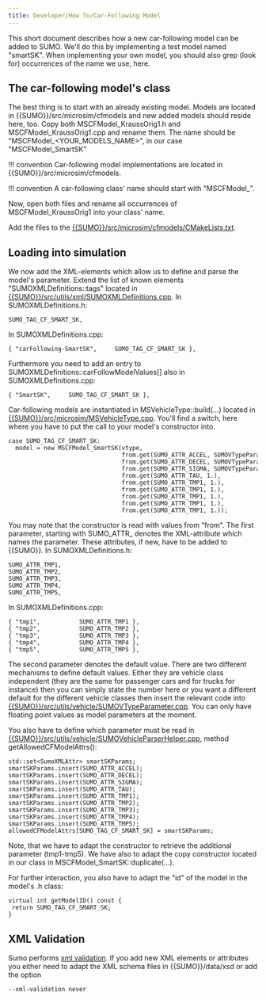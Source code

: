 ```yaml
---
title: Developer/How To/Car-Following Model
---
```


This short document describes how a new car-following model can be added
to SUMO. We'll do this by implementing a test model named "smartSK".
When implementing your own model, you should also grep (look for) occurrences of the name we use, here.

## The car-following model's class

The best thing is to start with an already existing model. Models are
located in {{SUMO}}/src/microsim/cfmodels and new added models should reside
here, too. Copy both MSCFModel_KraussOrig1.h and
MSCFModel_KraussOrig1.cpp and rename them. The name should be
"MSCFModel_<YOUR_MODELS_NAME\>", in our case "MSCFModel_SmartSK"

!!! convention
    Car-following model implementations are located in {{SUMO}}/src/microsim/cfmodels.

!!! convention
    A car-following class' name should start with "MSCFModel_".

Now, open both files and rename all occurrences of MSCFModel_KraussOrig1
into your class' name.

Add the files to the [{{SUMO}}/src/microsim/cfmodels/CMakeLists.txt]({{Source}}src/microsim/cfmodels/CMakeLists.txt).

## Loading into simulation

We now add the XML-elements which allow us to define and parse the
model's parameter. Extend the list of known elements
"SUMOXMLDefinitions::tags" located in [{{SUMO}}/src/utils/xml/SUMOXMLDefinitions.cpp]({{Source}}src/utils/xml/SUMOXMLDefinitions.cpp).
In SUMOXMLDefinitions.h:

```
SUMO_TAG_CF_SMART_SK,
```

In SUMOXMLDefinitions.cpp:

```
{ "carFollowing-SmartSK",     SUMO_TAG_CF_SMART_SK },
```

Furthermore you need to add an entry to
SUMOXMLDefinitions::carFollowModelValues\[\] also in
SUMOXMLDefinitions.cpp:

```
{ "SmartSK",     SUMO_TAG_CF_SMART_SK },
```

Car-following models are instantiated in MSVehicleType::build(...)
located in [{{SUMO}}/src/microsim/MSVehicleType.cpp]({{Source}}src/microsim/MSVehicleType.cpp). You'll find a switch, here
where you have to put the call to your model's constructor into.

```
case SUMO_TAG_CF_SMART_SK:
  model = new MSCFModel_SmartSK(vtype,
                                from.get(SUMO_ATTR_ACCEL, SUMOVTypeParameter::getDefaultAccel(from.vehicleClass)),
                                from.get(SUMO_ATTR_DECEL, SUMOVTypeParameter::getDefaultDecel(from.vehicleClass)),
                                from.get(SUMO_ATTR_SIGMA, SUMOVTypeParameter::getDefaultImperfection(from.vehicleClass)),
                                from.get(SUMO_ATTR_TAU, 1.),
                                from.get(SUMO_ATTR_TMP1, 1.),
                                from.get(SUMO_ATTR_TMP1, 1.),
                                from.get(SUMO_ATTR_TMP1, 1.),
                                from.get(SUMO_ATTR_TMP1, 1.),
                                from.get(SUMO_ATTR_TMP1, 1.));
```

You may note that the constructor is read with values from "from". The
first parameter, starting with SUMO_ATTR_ denotes the XML-attribute
which names the parameter. These attributes, if new, have to be added to {{SUMO}}. In SUMOXMLDefinitions.h:

```
SUMO_ATTR_TMP1,
SUMO_ATTR_TMP2,
SUMO_ATTR_TMP3,
SUMO_ATTR_TMP4,
SUMO_ATTR_TMP5,
```

In SUMOXMLDefinitions.cpp:

```
{ "tmp1",           SUMO_ATTR_TMP1 },
{ "tmp2",           SUMO_ATTR_TMP2 },
{ "tmp3",           SUMO_ATTR_TMP3 },
{ "tmp4",           SUMO_ATTR_TMP4 },
{ "tmp5",           SUMO_ATTR_TMP5 },
```

The second parameter denotes the default value. There are two different
mechanisms to define default values. Either they are vehicle class
independent (they are the same for passenger cars and for trucks for
instance) then you can simply state the number here or you want a
different default for the different vehicle classes then insert the
relevant code into [{{SUMO}}/src/utils/vehicle/SUMOVTypeParameter.cpp]({{Source}}src/utils/vehicle/SUMOVTypeParameter.cpp). You can only
have floating point values as model parameters at the moment.

You also have to define which parameter must be read in [{{SUMO}}/src/utils/vehicle/SUMOVehicleParserHelper.cpp]({{Source}}src/utils/vehicle/SUMOVehicleParserHelper.cpp), method getAllowedCFModelAttrs():

```
std::set<SumoXMLAttr> smartSKParams;
smartSKParams.insert(SUMO_ATTR_ACCEL);
smartSKParams.insert(SUMO_ATTR_DECEL);
smartSKParams.insert(SUMO_ATTR_SIGMA);
smartSKParams.insert(SUMO_ATTR_TAU);
smartSKParams.insert(SUMO_ATTR_TMP1);
smartSKParams.insert(SUMO_ATTR_TMP2);
smartSKParams.insert(SUMO_ATTR_TMP3);
smartSKParams.insert(SUMO_ATTR_TMP4);
smartSKParams.insert(SUMO_ATTR_TMP5);
allowedCFModelAttrs[SUMO_TAG_CF_SMART_SK] = smartSKParams;
```

Note, that we have to adapt the constructor to retrieve the additional
parameter (tmp1-tmp5). We have also to adapt the copy constructor
located in our class in MSCFModel_SmartSK::duplicate(...).

For further interaction, you also have to adapt the "id" of the model in
the model's .h class:

```
virtual int getModelID() const {
 return SUMO_TAG_CF_SMART_SK;
}
```

## XML Validation

Sumo performs [xml validation](../../XMLValidation.md). If you add new
XML elements or attributes you either need to adapt the XML schema files
in {{SUMO}}/data/xsd or add the option

```
--xml-validation never
```